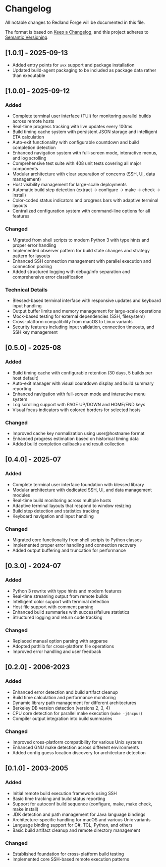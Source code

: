 # Changelog

All notable changes to Redland Forge will be documented in this file.

The format is based on [Keep a Changelog](https://keepachangelog.com/en/1.0.0/),
and this project adheres to [Semantic Versioning](https://semver.org/spec/v2.0.0.html).

## [1.0.1] - 2025-09-13

- Added entry points for `uvx` support and package installation
- Updated build-agent packaging to be included as package data rather than executable

## [1.0.0] - 2025-09-12

### Added

- Complete terminal user interface (TUI) for monitoring parallel builds across remote hosts
- Real-time progress tracking with live updates every 100ms
- Build timing cache system with persistent JSON storage and intelligent ETA calculation
- Auto-exit functionality with configurable countdown and build completion detection
- Enhanced navigation system with full-screen mode, interactive menus, and log scrolling
- Comprehensive test suite with 408 unit tests covering all major components
- Modular architecture with clear separation of concerns (SSH, UI, data management)
- Host visibility management for large-scale deployments
- Automatic build step detection (extract → configure → make → check → install)
- Color-coded status indicators and progress bars with adaptive terminal layouts
- Centralized configuration system with command-line options for all features

### Changed

- Migrated from shell scripts to modern Python 3 with type hints and proper error handling
- Implemented observer pattern for build state changes and strategy pattern for layouts
- Enhanced SSH connection management with parallel execution and connection pooling
- Added structured logging with debug/info separation and comprehensive error classification

### Technical Details

- Blessed-based terminal interface with responsive updates and keyboard input handling
- Output buffer limits and memory management for large-scale operations
- Mock-based testing for external dependencies (SSH, filesystem)
- Cross-platform compatibility from macOS to Linux variants
- Security features including input validation, connection timeouts, and SSH key management

## [0.5.0] - 2025-08

### Added

- Build timing cache with configurable retention (30 days, 5 builds per host default)
- Auto-exit manager with visual countdown display and build summary reporting
- Enhanced navigation with full-screen mode and interactive menu system
- Log scrolling support with PAGE UP/DOWN and HOME/END keys
- Visual focus indicators with colored borders for selected hosts

### Changed

- Improved cache key normalization using user@hostname format
- Enhanced progress estimation based on historical timing data
- Added build completion callbacks and result collection

## [0.4.0] - 2025-07

### Added

- Complete terminal user interface foundation with blessed library
- Modular architecture with dedicated SSH, UI, and data management modules
- Real-time build monitoring across multiple hosts
- Adaptive terminal layouts that respond to window resizing
- Build step detection and statistics tracking
- Keyboard navigation and input handling

### Changed

- Migrated core functionality from shell scripts to Python classes
- Implemented proper error handling and connection recovery
- Added output buffering and truncation for performance

## [0.3.0] - 2024-07

### Added

- Python 3 rewrite with type hints and modern features
- Real-time streaming output from remote builds
- Intelligent color support with terminal detection
- Host file support with comment parsing
- Enhanced build summaries with success/failure statistics
- Structured logging and return code tracking

### Changed

- Replaced manual option parsing with argparse
- Adopted pathlib for cross-platform file operations
- Improved error handling and user feedback

## [0.2.0] - 2006-2023

### Added

- Enhanced error detection and build artifact cleanup
- Build time calculation and performance monitoring
- Dynamic library path management for different architectures
- Berkeley DB version detection (versions 2, 3, 4)
- CPU core detection for parallel make execution (`make -j$ncpus`)
- Compiler output integration into build summaries

### Changed

- Improved cross-platform compatibility for various Unix systems
- Enhanced GNU make detection across different environments
- Added config.guess location discovery for architecture detection

## [0.1.0] - 2003-2005

### Added

- Initial remote build execution framework using SSH
- Basic time tracking and build status reporting
- Support for autoconf build sequence (configure, make, make check, make install)
- JDK detection and path management for Java language bindings
- Architecture-specific handling for macOS and various Unix variants
- Language binding support for C#, TCL, Python, and others
- Basic build artifact cleanup and remote directory management

### Changed

- Established foundation for cross-platform build testing
- Implemented core SSH-based remote execution patterns
